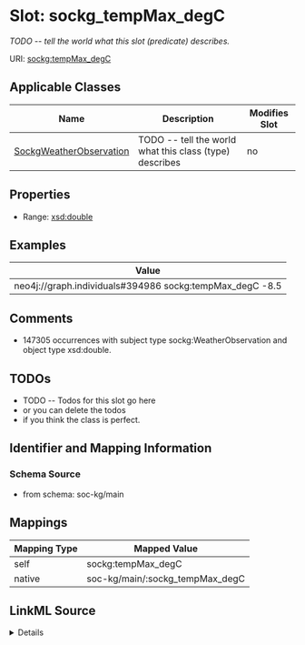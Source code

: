 

# Slot: sockg_tempMax_degC


_TODO -- tell the world what this slot (predicate) describes._





URI: [sockg:tempMax_degC](http://www.semanticweb.org/sockg/ontologies/2024/0/soil-carbon-ontology/tempMax_degC)



<!-- no inheritance hierarchy -->





## Applicable Classes

| Name | Description | Modifies Slot |
| --- | --- | --- |
| [SockgWeatherObservation](../classes/SockgWeatherObservation.md) | TODO -- tell the world what this class (type) describes |  no  |







## Properties

* Range: [xsd:double](http://www.w3.org/2001/XMLSchema#double)






## Examples

| Value |
| --- |
| neo4j://graph.individuals#394986 sockg:tempMax_degC -8.5 |

## Comments

* 147305 occurrences with subject type sockg:WeatherObservation and object type xsd:double.

## TODOs

* TODO -- Todos for this slot go here
* or you can delete the todos
* if you think the class is perfect.

## Identifier and Mapping Information







### Schema Source


* from schema: soc-kg/main




## Mappings

| Mapping Type | Mapped Value |
| ---  | ---  |
| self | sockg:tempMax_degC |
| native | soc-kg/main/:sockg_tempMax_degC |




## LinkML Source

<details>
```yaml
name: sockg_tempMax_degC
description: TODO -- tell the world what this slot (predicate) describes.
todos:
- TODO -- Todos for this slot go here
- or you can delete the todos
- if you think the class is perfect.
comments:
- 147305 occurrences with subject type sockg:WeatherObservation and object type xsd:double.
examples:
- value: neo4j://graph.individuals#394986 sockg:tempMax_degC -8.5
from_schema: soc-kg/main
rank: 1000
slot_uri: sockg:tempMax_degC
alias: sockg_tempMax_degC
domain_of:
- sockg_WeatherObservation
range: double

```
</details>